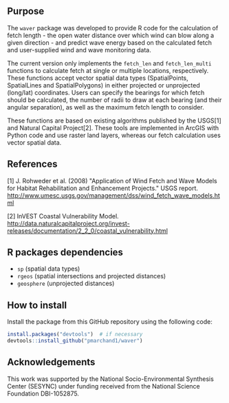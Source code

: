 ## Purpose ##

The `waver` package was developed to provide R code for the calculation of fetch length - the open water distance over which wind can blow along a given direction - and predict wave energy based on the calculated fetch and user-supplied wind and wave monitoring data.

The current version only implements the `fetch_len` and `fetch_len_multi` functions to calculate fetch at single or multiple locations, respectively. These functions accept vector spatial data types (SpatialPoints, SpatialLines and SpatialPolygons) in either projected or unprojected (long/lat) coordinates. Users can specify the bearings for which fetch should be calculated, the number of radii to draw at each bearing (and their angular separation), as well as the maximum fetch length to consider.

These functions are based on existing algorithms published by the USGS[1] and Natural Capital Project[2]. These tools are implemented in ArcGIS with Python code and use raster land layers, whereas our fetch calculation uses vector spatial data.

## References ##

[1] J. Rohweder et al. (2008) "Application of Wind Fetch and Wave Models for Habitat Rehabilitation and Enhancement Projects." USGS report. http://www.umesc.usgs.gov/management/dss/wind_fetch_wave_models.html

[2] InVEST Coastal Vulnerability Model. http://data.naturalcapitalproject.org/invest-releases/documentation/2_2_0/coastal_vulnerability.html

## R packages dependencies ##

- `sp` (spatial data types)
- `rgeos` (spatial intersections and projected distances)
- `geosphere` (unprojected distances)

## How to install ##

Install the package from this GitHub repository using the following code:
```R
install.packages("devtools")  # if necessary
devtools::install_github("pmarchand1/waver")
```

## Acknowledgements ##
 
This work was supported by the National Socio-Environmental Synthesis Center (SESYNC) under funding received from the National Science Foundation DBI-1052875.
